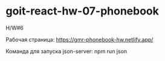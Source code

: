 # goit-react-hw-07-phonebook

H/W#6

Рабочая страница: https://gmr-phonebook-hw.netlify.app/

Команда для запуска json-server: npm run json
